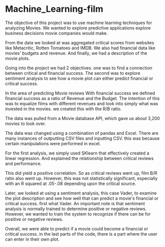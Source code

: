 # Machine_Learning-film
The objective of this project was to use machine learning techniques for analyzing Movies. We wanted to explore predictive applications explore business decisions movie companies would make. 

From the data we looked at was aggregated critical scores from websites like Metacritic, Rotten Tomatoes and IMDB. We also had financial data like movies' budgets and revenue. And finally, we had a description of the movie plots. 

Going into the project we had 2 objectives. one was to find a connection between critical and financial success. The second was to explore sentiment analysis to see how a movie plot can either predict financial or critical success. 

In the area of predicting Movie reviews With financial success we defined financial success as a ratio of Revenue and the Budget. The intention of this was to equalize films with different revenues and look into simply what was invested in the movies. we created this with the R/B ratio. 

The data was pulled from a Movie database API, which gave us about 3,200 movies to look over. 

The data was changed using a combination of pandas and Excel. There are many instances of outputting CSV files and inputting CSV. this was because certain manipulations were performed in excel. 

For the first analysis, we simply used SKlearn that effectively created a linear regression. And explained the relationship between critical reviews and performance. 

This did yield a positive correlation. So as critical reviews went up, film B/R ratio also went up. However, this was not statistically significant, especially with an R squared at .05-.08 depending upon the critical source. 

Later, we looked at using a sentiment analysis, this case Vader, to examine the plot description and see how well that can predict a movie's financial or critical success. first what Vader. An important note is that sentiment analysis is normally trained to determine positive or negative reviews. However, we wanted to train the system to recognize if there can be for positive or negative reviews.

Overall, we were able to predict if a movie could become a financial or critical success. in the last parts of the code, there is a part where the user can enter in their own plot. 

